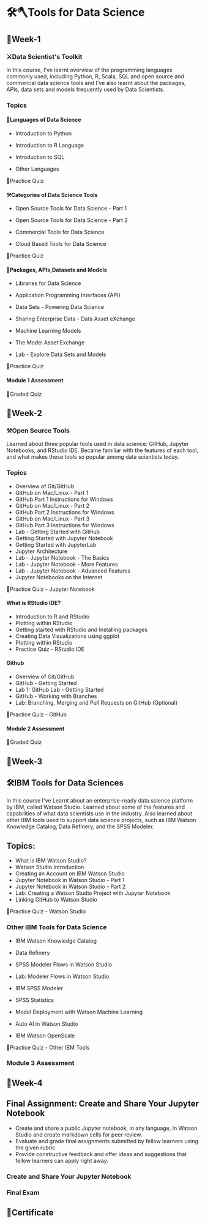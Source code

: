 <h1>🛠️🪓Tools for Data Science</h1>
<h2>🌟Week-1</h2>
<h3>⚔️Data Scientist's Toolkit</h3>

In this course, I've learnt overview of the programming languages commonly used, including Python, R, Scala, SQL and open source and commercial data science tools
and I've also learnt about the packages, APIs, data sets and models frequently used by Data Scientists.

### Topics

#### 🎤Languages of Data Science

- Introduction to Python

- Introduction to R Language

- Introduction to SQL

- Other Languages

🤬Practice Quiz

#### ⚒️Categories of Data Science Tools

- Open Source Tools for Data Science - Part 1

- Open Source Tools for Data Science - Part 2

- Commercial Tools for Data Science

- Cloud Based Tools for Data Science

🤬Practice Quiz

#### 🧰Packages, APIs,Datasets and Models

- Libraries for Data Science

- Application Programming Interfaces (API)

- Data Sets - Powering Data Science

- Sharing Enterprise Data - Data Asset eXchange

- Machine Learning Models

- The Model Asset Exchange

- Lab - Explore Data Sets and Models

🤬Practice Quiz

#### Module 1 Assessment

🤬Graded Quiz

<h2>🌟Week-2</h2>

<h3>⚒️Open Source Tools</h3>

Learned about three popular tools used in data science: GitHub, Jupyter Notebooks, and RStudio IDE. Became familiar with the features of each tool, and what makes these tools so popular among data scientists today.

<h3>Topics</h3>

- Overview of Git/GitHub
- GitHub on Mac/Linux - Part 1
- GitHub Part 1 Instructions for Windows
- GitHub on Mac/Linux - Part 2
- GitHub Part 2 Instructions for Windows
- GitHub on Mac/Linux - Part 3
- GitHub Part 3 Instructions for Windows
- Lab - Getting Started with GitHub
- Getting Started with Jupyter Notebook
- Getting Started with JupyterLab
- Jupyter Architecture
- Lab - Jupyter Notebook - The Basics
- Lab - Jupyter Notebook - More Features
- Lab - Jupyter Notebook - Advanced Features
- Jupyter Notebooks on the Internet

🤬Practice Quiz - Jupyter Notebook

<h4>What is RStudio IDE?</h4>

- Introduction to R and RStudio
- Plotting within RStudio
- Getting started with RStudio and Installing packages
- Creating Data Visualizations using ggplot
- Plotting within RStudio
- Practice Quiz - RStudio IDE

<h4>Github</h4>

- Overview of Git/GitHub
- GitHub - Getting Started
- Lab 1: GitHub Lab - Getting Started
- GitHub - Working with Branches
- Lab: Branching, Merging and Pull Requests on GitHub (Optional)

🤬Practice Quiz - GitHub

<h4>Module 2 Assessment</h4>

🤬Graded Quiz


<h2>🌟Week-3</h2>

<h2>🛠️IBM Tools for Data Sciences</h2>

In this course I've Learnt about an enterprise-ready data science platform by IBM, called Watson Studio. Learned about some of the features and capabilities of what data scientists use in the industry. Also learned about other IBM tools used to support data science projects, such as IBM Watson Knowledge Catalog, Data Refinery, and the SPSS Modeler.

<h2>Topics:</h2>

- What is IBM Watson Studio?
- Watson Studio Introduction
- Creating an Account on IBM Watson Studio
- Jupyter Notebook in Watson Studio - Part 1
- Jupyter Notebook in Watson Studio - Part 2
- Lab: Creating a Watson Studio Project with Jupyter Notebook
- Linking GitHub to Watson Studio

🤬Practice Quiz - Watson Studio

<h3>Other IBM Tools for Data Science</h3>

- IBM Watson Knowledge Catalog

- Data Refinery

- SPSS Modeler Flows in Watson Studio

- Lab: Modeler Flows in Watson Studio

- IBM SPSS Modeler

- SPSS Statistics

- Model Deployment with Watson Machine Learning

- Auto AI in Watson Studio

- IBM Watson OpenScale

🤬Practice Quiz - Other IBM Tools

<h3>Module 3 Assessment<h3/>

<h2>🌟Week-4</h2>

<h2>Final Assignment: Create and Share Your Jupyter Notebook</h2>

- Create and share a public Jupyter notebook, in any language, in Watson Studio and create markdown cells for peer review.
- Evaluate and grade final assignments submitted by fellow learners using the given rubric. 
- Provide constructive feedback and offer ideas and suggestions that fellow  learners can apply right away.

<h3>Create and Share Your Jupyter Notebook</h3>

<h3>Final Exam</h3>

<h2>🎀Certificate</h2>

